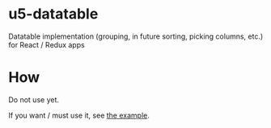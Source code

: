 # u5-datatable

Datatable implementation (grouping, in future sorting, picking columns, etc.) for React / Redux apps

# How

Do not use yet.

If you want / must use it, see [the example](./sample).

